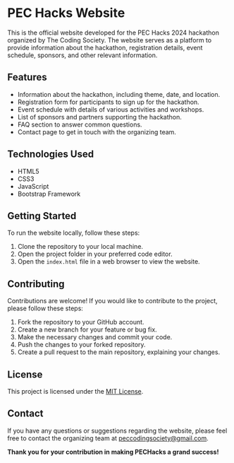 # PEC Hacks Website

This is the official website developed for the PEC Hacks 2024 hackathon organized by The Coding Society. The website serves as a platform to provide information about the hackathon, registration details, event schedule, sponsors, and other relevant information.

## Features

- Information about the hackathon, including theme, date, and location.
- Registration form for participants to sign up for the hackathon.
- Event schedule with details of various activities and workshops.
- List of sponsors and partners supporting the hackathon.
- FAQ section to answer common questions.
- Contact page to get in touch with the organizing team.

## Technologies Used

- HTML5
- CSS3
- JavaScript
- Bootstrap Framework

## Getting Started

To run the website locally, follow these steps:

1. Clone the repository to your local machine.
2. Open the project folder in your preferred code editor.
3. Open the `index.html` file in a web browser to view the website.

## Contributing

Contributions are welcome! If you would like to contribute to the project, please follow these steps:

1. Fork the repository to your GitHub account.
2. Create a new branch for your feature or bug fix.
3. Make the necessary changes and commit your code.
4. Push the changes to your forked repository.
5. Create a pull request to the main repository, explaining your changes.

## License

This project is licensed under the [MIT License](LICENSE).

## Contact

If you have any questions or suggestions regarding the website, please feel free to contact the organizing team at [peccodingsociety@gmail.com](mailto:peccodingsociety@gmail.com).

**Thank you for your contribution in making PECHacks a grand success!**

